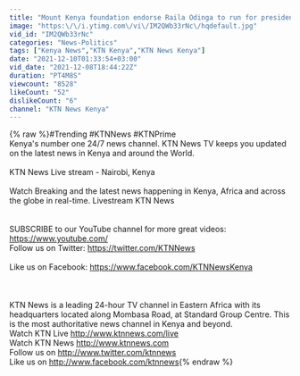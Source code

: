 ```yaml
---
title: "Mount Kenya foundation endorse Raila Odinga to run for presidency in the 2022 general election"
image: "https:\/\/i.ytimg.com\/vi\/IM2QWb33rNc\/hqdefault.jpg"
vid_id: "IM2QWb33rNc"
categories: "News-Politics"
tags: ["Kenya News","KTN Kenya","KTN News Kenya"]
date: "2021-12-10T01:33:54+03:00"
vid_date: "2021-12-08T18:44:22Z"
duration: "PT4M8S"
viewcount: "8528"
likeCount: "52"
dislikeCount: "6"
channel: "KTN News Kenya"
---
```

{% raw %}#Trending #KTNNews #KTNPrime <br />Kenya's number one  24/7 news channel. KTN News TV keeps you updated on the latest news in Kenya and around the World. <br /><br />KTN News Live stream - Nairobi, Kenya<br /><br />Watch Breaking and the latest news happening in Kenya, Africa and across the globe in real-time. Livestream KTN News<br /><br /><br />SUBSCRIBE to our YouTube channel for more great videos: <a rel="nofollow" target="blank" href="https://www.youtube.com/">https://www.youtube.com/</a><br />Follow us on Twitter: <a rel="nofollow" target="blank" href="https://twitter.com/KTNNews">https://twitter.com/KTNNews</a>  <br /><br />Like us on Facebook: <a rel="nofollow" target="blank" href="https://www.facebook.com/KTNNewsKenya">https://www.facebook.com/KTNNewsKenya</a> <br /><br /><br /><br />KTN News is a leading 24-hour TV channel in Eastern Africa with its headquarters located along Mombasa Road, at Standard Group Centre. This is the most authoritative news channel in Kenya and beyond.<br />Watch KTN Live  <a rel="nofollow" target="blank" href="http://www.ktnnews.com/live">http://www.ktnnews.com/live</a><br />Watch KTN News <a rel="nofollow" target="blank" href="http://www.ktnnews.com">http://www.ktnnews.com</a><br />Follow us on <a rel="nofollow" target="blank" href="http://www.twitter.com/ktnnews">http://www.twitter.com/ktnnews</a><br />Like us on <a rel="nofollow" target="blank" href="http://www.facebook.com/ktnnews">http://www.facebook.com/ktnnews</a>{% endraw %}
